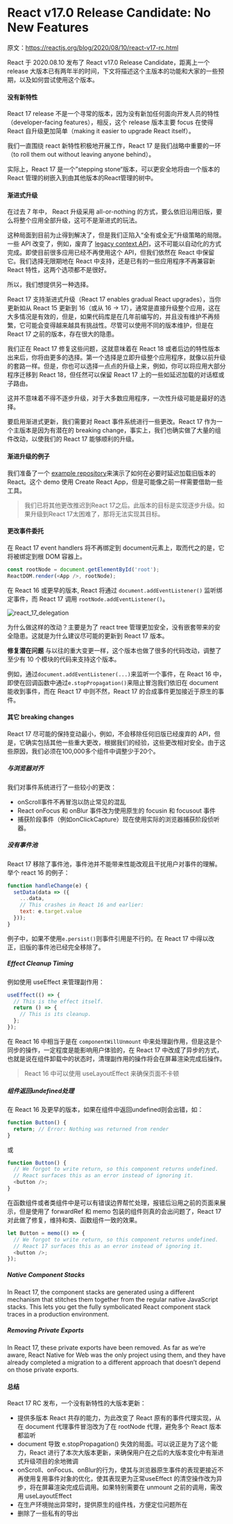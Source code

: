 # React v17.0 Release Candidate: No New Features

原文：https://reactjs.org/blog/2020/08/10/react-v17-rc.html

React 于 2020.08.10 发布了 React v17.0 Release Candidate，距离上一个 release 大版本已有两年半的时间，下文将描述这个主版本的功能和大家的一些预期，以及如何尝试使用这个版本。

#### 没有新特性
React 17 release 不是一个寻常的版本，因为没有新加任何面向开发人员的特性（developer-facing features），相反，这个 release 版本主要 focus 在使得 React 自升级更加简单（making it easier to upgrade React itself）。

我们一直围绕 react 新特性积极地开展工作，React 17 是我们战略中重要的一环（to roll them out without leaving anyone behind）。

实际上，React 17 是一个”stepping stone“版本，可以更安全地将由一个版本的 React 管理的树嵌入到由其他版本的React管理的树中。

#### 渐进式升级
在过去 7 年中， React 升级采用 all-or-nothing 的方式，要么依旧沿用旧版，要么将整个应用全部升级，这可不是渐进式的玩法。

这种局面到目前为止得到解决了，但是我们正陷入“全有或全无”升级策略的局限。一些 API 改变了，例如，废弃了 [legacy context API](https://reactjs.org/docs/legacy-context.html)，这不可能以自动化的方式完成。即使目前很多应用已经不再使用这个 API，但我们依然在 React 中保留它。我们选择无限期地在 React 中支持，还是已有的一些应用程序不再兼容新 React 特性，这两个选项都不是很好。

所以，我们想提供另一种选择。

React 17 支持渐进式升级（React 17 enables gradual React upgrades），当你更新如从 React 15 更新到 16（或从 16 -> 17），通常是直接升级整个应用，这在大多情况是有效的，但是，如果代码库是在几年前编写的，并且没有维护不再频繁，它可能会变得越来越具有挑战性。尽管可以使用不同的版本维护，但是在 React 17 之前的版本，存在很大的隐患。

我们正在 React 17 修复这些问题，这就意味着在 React 18 或者后边的特性版本出来后，你将由更多的选择。第一个选择是立即升级整个应用程序，就像以前升级的套路一样。但是，你也可以选择一点点的升级上来，例如，你可以将应用大部分程序迁移到 React 18，但任然可以保留 React 17 上的一些如延迟加载的对话框或子路由。

这并不意味着不得不逐步升级，对于大多数应用程序，一次性升级可能是最好的选择。

要启用渐进式更新，我们需要对 React 事件系统进行一些更改。React 17 作为一个主版本是因为有潜在的 breaking change，事实上，我们也确实做了大量的组件改动，以使我们的 React 17 能够顺利的升级。

#### 渐进升级的例子
我们准备了一个 [example repository](https://github.com/reactjs/react-gradual-upgrade-demo/)来演示了如何在必要时延迟加载旧版本的React。这个 demo 使用  Create React App，但是可能像之前一样需要借助一些工具。

> 我们已将其他更改推迟到React 17之后。此版本的目标是实现逐步升级。如果升级到React 17太困难了，那将无法实现其目标。

#### 更改事件委托
在 React 17 event handlers 将不再绑定到 document元素上，取而代之的是，它将被绑定到根 DOM 容器上。
```js
const rootNode = document.getElementById('root');
ReactDOM.render(<App />, rootNode);
```

在 React 16 或更早的版本, React 将通过 `document.addEventListener()` 监听绑定事件，而 React 17 调用 `rootNode.addEventListener()`。

![react_17_delegation](./../../../images/react/react-17-rc.jpg)

为什么做这样的改动？主要是为了 react tree 管理更加安全，没有嵌套带来的安全隐患。这就是为什么建议尽可能的更新到 React 17 版本。

**修复潜在问题**
与以往的重大变更一样，这个版本也做了很多的代码改动，调整了至少有 10 个模块的代码来支持这个版本。

例如，通过`document.addEventListener(...)`来监听一个事件，在 React 16 中，即使在回调函数中通过`e.stopPropagation()`来阻止冒泡我们依旧在 document 能收到事件，而在 React 17 中则不然，React 17 的合成事件更加接近于原生的事件。

#### 其它 breaking changes
React 17 尽可能的保持变动最小，例如，不会移除任何旧版已经废弃的 API，但是，它确实包括其他一些重大更改，根据我们的经验，这些更改相对安全。由于这些原因，我们必须在100,000多个组件中调整少于20个。

##### 与浏览器对齐
我们对事件系统进行了一些较小的更改：
- onScroll事件不再冒泡以防止常见的混乱
- React onFocus 和 onBlur 事件改为使用原生的 focusin 和 focusout 事件
- 捕获阶段事件（例如onClickCapture）现在使用实际的浏览器捕获阶段侦听器。

##### 没有事件池
React 17 移除了事件池，事件池并不能带来性能改观且干扰用户对事件的理解。举个 react 16 的例子：
```js
function handleChange(e) {
  setData(data => ({
    ...data,
    // This crashes in React 16 and earlier:
    text: e.target.value
  }));
}
```
例子中，如果不使用`e.persist()`则事件引用是不行的。在 React 17 中得以改正，旧版的事件池已经完全移除了。

##### Effect Cleanup Timing
例如使用 useEffect 来管理副作用：
```js
useEffect(() => {
  // This is the effect itself.
  return () => {
    // This is its cleanup.
  };
});
```

在 React 16 中相当于是在 `componentWillUnmount` 中来处理副作用，但是这是个同步的操作，一定程度是能影响用户体验的，在 React 17 中改成了异步的方式，也就是说在组件卸载中的状态时，清理副作用的操作将会在屏幕渲染完成后操作。

> React 16 中可以使用 useLayoutEffect 来确保页面不卡顿

##### 组件返回undefined处理
在 React 16 及更早的版本，如果在组件中返回undefined则会出错，如：
```js
function Button() {
  return; // Error: Nothing was returned from render
}
```
或
```js
function Button() {
  // We forgot to write return, so this component returns undefined.
  // React surfaces this as an error instead of ignoring it.
  <button />;
}
```

在函数组件或者类组件中是可以有错误边界帮忙处理，报错后沿用之前的页面来展示，但是使用了 forwardRef 和 memo 包装的组件则真的会出问题了，React 17 对此做了修复，维持和类、函数组件一致的效果。

```js
let Button = memo(() => {
  // We forgot to write return, so this component returns undefined.
  // React 17 surfaces this as an error instead of ignoring it.
  <button />;
});
```

##### Native Component Stacks
In React 17, the component stacks are generated using a different mechanism that stitches them together from the regular native JavaScript stacks. This lets you get the fully symbolicated React component stack traces in a production environment.

##### Removing Private Exports

In React 17, these private exports have been removed. As far as we’re aware, React Native for Web was the only project using them, and they have already completed a migration to a different approach that doesn’t depend on those private exports.

#### 总结

React 17 RC 发布，一个没有新特性的大版本更新：
- 提供多版本 React 共存的能力，为此改变了 React 原有的事件代理实现，从在 document 代理事件冒泡改为了在 rootNode 代理，避免多个 React 版本都监听
- document 导致 e.stopPropagation() 失效的局面。可以说正是为了这个能力，React 进行了本次大版本更新，来确保用户在之后的大版本变化中有渐进式升级项目的余地微调
- onScroll、onFocus、onBlur的行为，使其与浏览器原生事件的表现更接近不再使用复用事件对象的优化，使其表现更为正常useEffect 的清空操作改为异步，将在屏幕渲染完成后调用。如果特别需要在 unmount 之前的调用，需改用 useLayoutEffect
- 在生产环境抛出异常时，提供原生的组件栈，方便定位问题所在
- 删除了一些私有的导出
